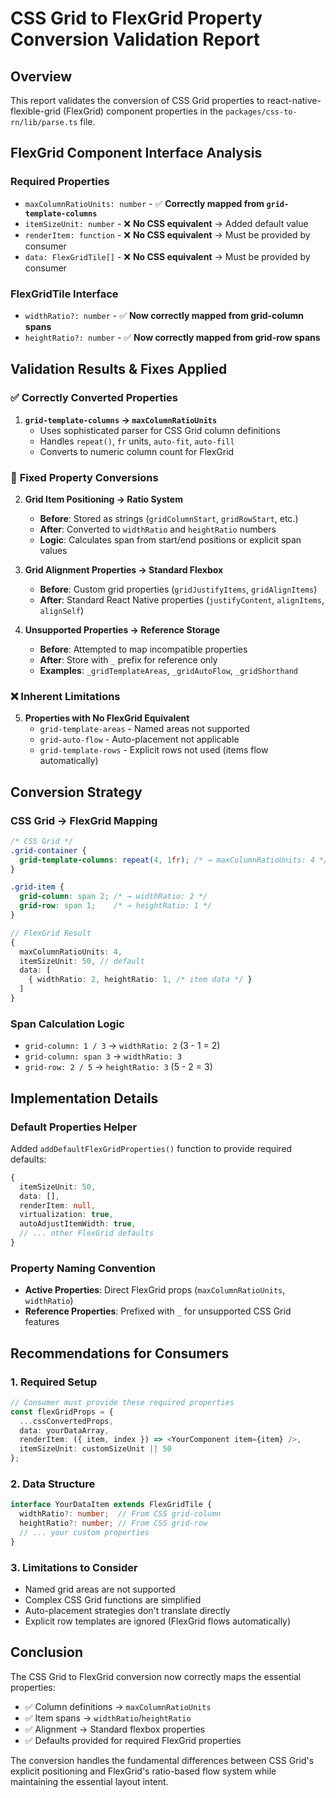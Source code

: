 # CSS Grid to FlexGrid Property Conversion Validation Report

## Overview
This report validates the conversion of CSS Grid properties to react-native-flexible-grid (FlexGrid) component properties in the `packages/css-to-rn/lib/parse.ts` file.

## FlexGrid Component Interface Analysis

### Required Properties
- `maxColumnRatioUnits: number` - ✅ **Correctly mapped from `grid-template-columns`**
- `itemSizeUnit: number` - ❌ **No CSS equivalent** → Added default value
- `renderItem: function` - ❌ **No CSS equivalent** → Must be provided by consumer
- `data: FlexGridTile[]` - ❌ **No CSS equivalent** → Must be provided by consumer

### FlexGridTile Interface
- `widthRatio?: number` - ✅ **Now correctly mapped from grid-column spans**
- `heightRatio?: number` - ✅ **Now correctly mapped from grid-row spans**

## Validation Results & Fixes Applied

### ✅ **Correctly Converted Properties**

1. **`grid-template-columns` → `maxColumnRatioUnits`**
   - Uses sophisticated parser for CSS Grid column definitions
   - Handles `repeat()`, `fr` units, `auto-fit`, `auto-fill`
   - Converts to numeric column count for FlexGrid

### 🔧 **Fixed Property Conversions**

2. **Grid Item Positioning → Ratio System**
   - **Before**: Stored as strings (`gridColumnStart`, `gridRowStart`, etc.)
   - **After**: Converted to `widthRatio` and `heightRatio` numbers
   - **Logic**: Calculates span from start/end positions or explicit span values

3. **Grid Alignment Properties → Standard Flexbox**
   - **Before**: Custom grid properties (`gridJustifyItems`, `gridAlignItems`)
   - **After**: Standard React Native properties (`justifyContent`, `alignItems`, `alignSelf`)

4. **Unsupported Properties → Reference Storage**
   - **Before**: Attempted to map incompatible properties
   - **After**: Store with `_` prefix for reference only
   - **Examples**: `_gridTemplateAreas`, `_gridAutoFlow`, `_gridShorthand`

### ❌ **Inherent Limitations**

5. **Properties with No FlexGrid Equivalent**
   - `grid-template-areas` - Named areas not supported
   - `grid-auto-flow` - Auto-placement not applicable
   - `grid-template-rows` - Explicit rows not used (items flow automatically)

## Conversion Strategy

### CSS Grid → FlexGrid Mapping
```css
/* CSS Grid */
.grid-container {
  grid-template-columns: repeat(4, 1fr); /* → maxColumnRatioUnits: 4 */
}

.grid-item {
  grid-column: span 2; /* → widthRatio: 2 */
  grid-row: span 1;    /* → heightRatio: 1 */
}
```

```typescript
// FlexGrid Result
{
  maxColumnRatioUnits: 4,
  itemSizeUnit: 50, // default
  data: [
    { widthRatio: 2, heightRatio: 1, /* item data */ }
  ]
}
```

### Span Calculation Logic
- `grid-column: 1 / 3` → `widthRatio: 2` (3 - 1 = 2)
- `grid-column: span 3` → `widthRatio: 3`
- `grid-row: 2 / 5` → `heightRatio: 3` (5 - 2 = 3)

## Implementation Details

### Default Properties Helper
Added `addDefaultFlexGridProperties()` function to provide required defaults:
```typescript
{
  itemSizeUnit: 50,
  data: [],
  renderItem: null,
  virtualization: true,
  autoAdjustItemWidth: true,
  // ... other FlexGrid defaults
}
```

### Property Naming Convention
- **Active Properties**: Direct FlexGrid props (`maxColumnRatioUnits`, `widthRatio`)
- **Reference Properties**: Prefixed with `_` for unsupported CSS Grid features

## Recommendations for Consumers

### 1. Required Setup
```typescript
// Consumer must provide these required properties
const flexGridProps = {
  ...cssConvertedProps,
  data: yourDataArray,
  renderItem: ({ item, index }) => <YourComponent item={item} />,
  itemSizeUnit: customSizeUnit || 50
};
```

### 2. Data Structure
```typescript
interface YourDataItem extends FlexGridTile {
  widthRatio?: number;  // From CSS grid-column
  heightRatio?: number; // From CSS grid-row
  // ... your custom properties
}
```

### 3. Limitations to Consider
- Named grid areas are not supported
- Complex CSS Grid functions are simplified
- Auto-placement strategies don't translate directly
- Explicit row templates are ignored (FlexGrid flows automatically)

## Conclusion

The CSS Grid to FlexGrid conversion now correctly maps the essential properties:
- ✅ Column definitions → `maxColumnRatioUnits`
- ✅ Item spans → `widthRatio`/`heightRatio`
- ✅ Alignment → Standard flexbox properties
- ✅ Defaults provided for required FlexGrid properties

The conversion handles the fundamental differences between CSS Grid's explicit positioning and FlexGrid's ratio-based flow system while maintaining the essential layout intent.
